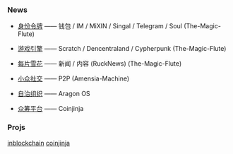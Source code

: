 

### News

+ [身份令牌][1] —— 钱包 / IM / MiXIN / Singal / Telegram / Soul (The-Magic-Flute)

+ [游戏引擎][2] —— Scratch / Dencentraland / Cypherpunk (The-Magic-Flute)

+ [每片雪花][3] —— 新闻 / 内容 (RuckNews) (The-Magic-Flute)

+ [小众社交][4] —— P2P (Amensia-Machine)

+ [自治组织][5] —— Aragon OS

+ [众筹平台][6] —— Coinjinja

### Projs

[inblockchain](00)
[coinjinja](01)

[1]: https://mp.weixin.qq.com/s/MYIBDMmKY5muf9yqfKhY5Q
[2]: https://mp.weixin.qq.com/s/SjunVm4S8E_Wx4H3YZhvsg
[3]: https://mp.weixin.qq.com/s/hnXv3lSudD31DZooZa5iyQ
[4]: https://mixin.one
[5]: https://aragon.one
[6]: https://zh.coinjinja.com


[00]: http://www.inblockchain.com/project
[01]: https://zh.coinjinja.com
